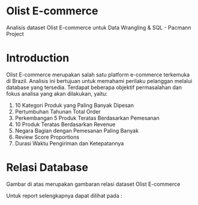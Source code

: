 # Olist E-commerce
Analisis dataset Olist E-commerce untuk Data Wrangling & SQL - Pacmann Project

# Introduction 
Olist E-commerce merupakan salah satu platform e-commerce terkemuka di Brazil. Analisis ini bertujuan untuk memahami perilaku pelanggan melalui database yang tersedia. Terdapat beberapa objektif permasalahan dan fokus analisa yang akan dilakukan, yaitu: 

1. 10 Kategori Produk yang Paling Banyak Dipesan
2. Pertumbuhan Tahunan Total Order
3. Perkembangan 5 Produk Teratas Berdasarkan Pemesanan
4. 10 Produk Teratas Berdasarkan Revenue
5. Negara Bagian dengan Pemesanan Paling Banyak
6. Review Score Proportions
7. Durasi Waktu Pengiriman dan Ketepatannya

# Relasi Database


Gambar di atas merupakan gambaran relasi dataset Olist E-commerce

Untuk report selengkapnya dapat dilihat pada : 
